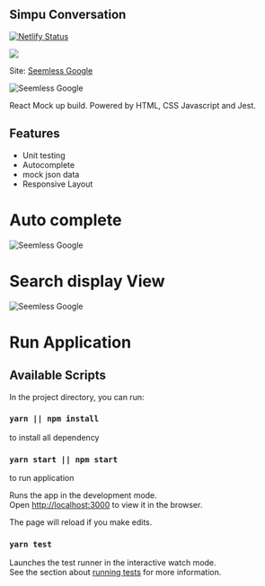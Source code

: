 ## Simpu Conversation

[![Netlify Status](https://api.netlify.com/api/v1/badges/e7777d34-cebb-42b4-bfa5-16d6e2192125/deploy-status)](https://app.netlify.com/sites/seemless/deploys)

<a href="https://www.netlify.com">
  <img src="https://www.netlify.com/img/global/badges/netlify-color-accent.svg"/>
</a>

Site: [Seemless Google](https://seemless.netlify.com)

![Seemless Google](https://res.cloudinary.com/sirsuccess/image/upload/v1582524532/Simpu/main_jsosmu.png)

React Mock up build. Powered by HTML, CSS Javascript and Jest.

## Features

- Unit testing
- Autocomplete
- mock json data
- Responsive Layout

# Auto complete

![Seemless Google](https://res.cloudinary.com/sirsuccess/image/upload/v1582525197/Simpu/autocomplete_euiwgq.png)

# Search display View

![Seemless Google](https://res.cloudinary.com/sirsuccess/image/upload/v1582524532/Simpu/search-display_hp9jtr.png)

# Run Application

## Available Scripts

In the project directory, you can run:

### `yarn || npm install`

to install all dependency

### `yarn start || npm start`

to run application

Runs the app in the development mode.<br />
Open [http://localhost:3000](http://localhost:3000) to view it in the browser.

The page will reload if you make edits.<br />

### `yarn test`

Launches the test runner in the interactive watch mode.<br />
See the section about [running tests](https://facebook.github.io/create-react-app/docs/running-tests) for more information.
